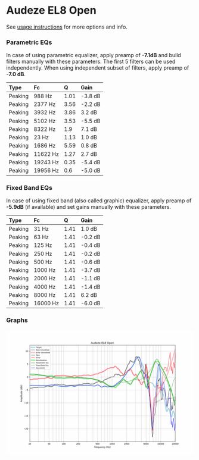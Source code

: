 # Audeze EL8 Open
See [usage instructions](https://github.com/jaakkopasanen/AutoEq#usage) for more options and info.

### Parametric EQs
In case of using parametric equalizer, apply preamp of **-7.1dB** and build filters manually
with these parameters. The first 5 filters can be used independently.
When using independent subset of filters, apply preamp of **-7.0 dB**.

| Type    | Fc       |    Q | Gain    |
|:--------|:---------|:-----|:--------|
| Peaking | 988 Hz   | 1.01 | -3.8 dB |
| Peaking | 2377 Hz  | 3.56 | -2.2 dB |
| Peaking | 3932 Hz  | 3.86 | 3.2 dB  |
| Peaking | 5102 Hz  | 3.53 | -5.5 dB |
| Peaking | 8322 Hz  | 1.9  | 7.1 dB  |
| Peaking | 23 Hz    | 1.13 | 1.0 dB  |
| Peaking | 1686 Hz  | 5.59 | 0.8 dB  |
| Peaking | 11622 Hz | 1.27 | 2.7 dB  |
| Peaking | 19243 Hz | 0.35 | -5.4 dB |
| Peaking | 19956 Hz | 0.6  | -5.0 dB |

### Fixed Band EQs
In case of using fixed band (also called graphic) equalizer, apply preamp of **-5.9dB**
(if available) and set gains manually with these parameters.

| Type    | Fc       |    Q | Gain    |
|:--------|:---------|:-----|:--------|
| Peaking | 31 Hz    | 1.41 | 1.0 dB  |
| Peaking | 63 Hz    | 1.41 | -0.2 dB |
| Peaking | 125 Hz   | 1.41 | -0.4 dB |
| Peaking | 250 Hz   | 1.41 | -0.2 dB |
| Peaking | 500 Hz   | 1.41 | -0.6 dB |
| Peaking | 1000 Hz  | 1.41 | -3.7 dB |
| Peaking | 2000 Hz  | 1.41 | -1.1 dB |
| Peaking | 4000 Hz  | 1.41 | -1.4 dB |
| Peaking | 8000 Hz  | 1.41 | 6.2 dB  |
| Peaking | 16000 Hz | 1.41 | -6.0 dB |

### Graphs
![](./Audeze%20EL8%20Open.png)